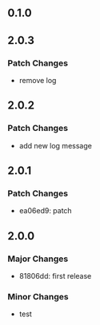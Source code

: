 ## 0.1.0

## 2.0.3

### Patch Changes

- remove log

## 2.0.2

### Patch Changes

- add new log message

## 2.0.1

### Patch Changes

- ea06ed9: patch

## 2.0.0

### Major Changes

- 81806dd: first release

### Minor Changes

- test
